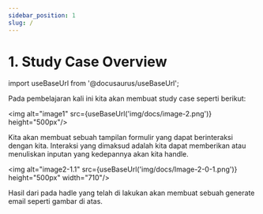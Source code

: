 ```yaml
---
sidebar_position: 1
slug: /
---
```


# 1. Study Case Overview

import useBaseUrl from '@docusaurus/useBaseUrl';

Pada pembelajaran kali ini kita akan membuat study case seperti berikut:

<img alt="image1" src={useBaseUrl('img/docs/image-2.png')} height="500px"/>

Kita akan membuat sebuah tampilan formulir yang dapat berinteraksi dengan kita. Interaksi yang dimaksud adalah kita dapat memberikan atau menuliskan inputan yang kedepannya akan kita handle.

<img alt="image2-1.1" src={useBaseUrl('img/docs/Image-2-0-1.png')} height="500px" width="710"/>

Hasil dari pada hadle yang telah di lakukan akan membuat sebuah generate email seperti gambar di atas.
